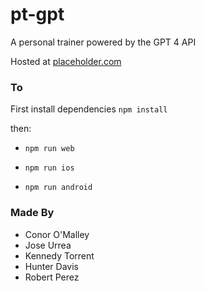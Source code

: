 # pt-gpt
A personal trainer powered by the GPT 4 API

Hosted at [placeholder.com](https://www.placeholder.com)


### To 
First install dependencies
`npm install`

then:

- `npm run web`

- `npm run ios`

- `npm run android`



### Made By
- Conor O'Malley
- Jose Urrea
- Kennedy Torrent
- Hunter Davis
- Robert Perez
